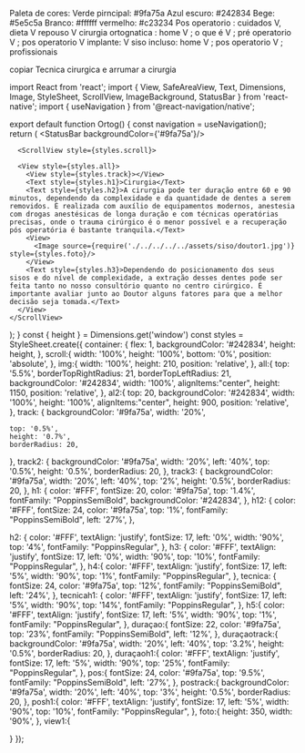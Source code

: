 Paleta de cores:
Verde pirncipal: #9fa75a
Azul escuro: #242834
Bege: #5e5c5a
Branco: #ffffff
vermelho: #c23234
Pos operatorio : cuidados V, dieta V  repouso V
cirurgia ortognatica :  home V ; o que é V ; pré operatorio V ; pos operatorio V
implante: V
siso incluso: home V  ; pos operatorio V  ;
profissionais

copiar Tecnica cirurgica e arrumar a cirurgia







import React from 'react';
import { View, SafeAreaView, Text, Dimensions, Image, StyleSheet, ScrollView, ImageBackground, StatusBar } from 'react-native';
import { useNavigation } from '@react-navigation/native';


export default function Ortog() {
const navigation = useNavigation();  
 return (
   <SafeAreaView style={styles.container}><StatusBar backgroundColor={'#9fa75a'}/>
    

      <ScrollView style={styles.scroll}>
      
      <View style={styles.all}>
        <View style={styles.track}></View>
        <Text style={styles.h1}>Cirurgia</Text>
        <Text style={styles.h2}>A cirurgia pode ter duração entre 60 e 90 minutos, dependendo da complexidade e da quantidade de dentes a serem removidos. É realizada com auxílio de equipamentos modernos, anestesia com drogas anestésicas de longa duração e com técnicas operatórias precisas, onde o trauma cirúrgico é o menor possível e a recuperação pós operatória é bastante tranquila.</Text>
        <View>
          <Image source={require('./../../../../assets/siso/doutor1.jpg')} style={styles.foto}/>
        </View>
        <Text style={styles.h3}>Dependendo do posicionamento dos seus sisos e do nível de complexidade, a extração desses dentes pode ser feita tanto no nosso consultório quanto no centro cirúrgico. É importante avaliar junto ao Doutor alguns fatores para que a melhor decisão seja tomada.</Text>
      </View>
    </ScrollView>

   </SafeAreaView>
  );
}
const { height } = Dimensions.get('window')
const styles = StyleSheet.create({
  container: {
    flex: 1,
    backgroundColor: '#242834',
    height: height,
  },
  scroll:{
    width: '100%',
    height: '100%',
    bottom: '0%',
    position: 'absolute',
  },
  img:{
    width: '100%',
    height: 210,
    position: 'relative',
  },
  all:{
    top: '5.5%',
    borderTopRightRadius: 21,
    borderTopLeftRadius: 21,
    backgroundColor: '#242834',
    width: '100%',
    alignItems:"center",
    height: 1150,
    position: 'relative',
  },
  al2:{
    top: 20,
    backgroundColor: '#242834',
    width: '100%',
    height: '100%',
    alignItems:"center",
    height: 900,
    position: 'relative',
  },
  track: {
    backgroundColor: '#9fa75a',
    width: '20%',

    top: '0.5%',
    height: '0.7%',
    borderRadius: 20,
  },
  track2: {
    backgroundColor: '#9fa75a',
    width: '20%',
    left: '40%',
    top: '0.5%',
    height: '0.5%',
    borderRadius: 20,
  },
  track3: {
    backgroundColor: '#9fa75a',
    width: '20%',
    left: '40%',
    top: '2%',
    height: '0.5%',
    borderRadius: 20,
  },
  h1: {
    color: '#FFF',
    fontSize: 20,
    color: '#9fa75a',
    top: '1.4%',
    fontFamily: "PoppinsSemiBold",
    backgroundColor: '#242834',
  },
  h12: {
    color: '#FFF',
    fontSize: 24,
    color: '#9fa75a',
    top: '1%',
    fontFamily: "PoppinsSemiBold",
    left: '27%',
  },

  h2: {
    color: '#FFF',
    textAlign: 'justify',
    fontSize: 17,
    left: '0%',
    width: '90%',
    top: '4%',
    fontFamily: "PoppinsRegular", 
  },
  h3: {
    color: '#FFF',
    textAlign: 'justify',
    fontSize: 17,
    left: '0%',
    width: '90%',
    top: '10%',
    fontFamily: "PoppinsRegular", 
  },
  h4:{
    color: '#FFF',
    textAlign: 'justify',
    fontSize: 17,
    left: '5%',
    width: '90%',
    top: '1%', 
    fontFamily: "PoppinsRegular", 
  },
  tecnica: {
    fontSize: 24,
    color: '#9fa75a',
    top: '12%',
    fontFamily: "PoppinsSemiBold",
    left: '24%',
  },
  tecnicah1: {
    color: '#FFF',
    textAlign: 'justify',
    fontSize: 17,
    left: '5%',
    width: '90%',
    top: '14%',
    fontFamily: "PoppinsRegular", 
  },
  h5:{
    color: '#FFF',
    textAlign: 'justify',
    fontSize: 17,
    left: '5%',
    width: '90%',
    top: '1%',
    fontFamily: "PoppinsRegular", 
  },
  duraçao:{
    fontSize: 22,
    color: '#9fa75a',
    top: '23%',
    fontFamily: "PoppinsSemiBold",
    left: '12%',
  },
  duraçaotrack:{
    backgroundColor: '#9fa75a',
    width: '20%',
    left: '40%',
    top: '3.2%',
    height: '0.5%',
    borderRadius: 20,
  },
  duraçaoh1:{
    color: '#FFF',
    textAlign: 'justify',
    fontSize: 17,
    left: '5%',
    width: '90%',
    top: '25%',
    fontFamily: "PoppinsRegular", 
  },
  pos:{
    fontSize: 24,
    color: '#9fa75a',
    top: '9.5%',
    fontFamily: "PoppinsSemiBold",
    left: '27%',
  },
  postrack:{
    backgroundColor: '#9fa75a',
    width: '20%',
    left: '40%',
    top: '3%',
    height: '0.5%',
    borderRadius: 20,
  },
  posh1:{
    color: '#FFF',
    textAlign: 'justify',
    fontSize: 17,
    left: '5%',
    width: '90%',
    top: '10%',
    fontFamily: "PoppinsRegular", 
  },
  foto:{
    height: 350,
    width: '90%',
  },
  view1:{

  }
});